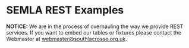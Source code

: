 # SEMLA REST Examples

**NOTICE:** We are in the process of overhauling the way we provide REST services. If you want to embed our tables or fixtures please contact the Webmaster at [webmaster@southlacrosse.org.uk](mailto:webmaster@southlacrosse.org.uk).